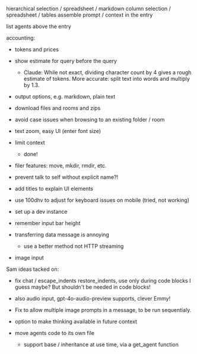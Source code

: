 hierarchical selection / spreadsheet / markdown
column selection / spreadsheet / tables
assemble prompt / context in the entry

list agents above the entry

accounting:
- tokens and prices
- show estimate for query before the query
	- Claude: While not exact, dividing character count by 4 gives a rough estimate of tokens. More accurate: split text into words and multiply by 1.3.
- output options, e.g. markdown, plain text

- download files and rooms and zips

- avoid case issues when browsing to an existing folder / room

- text zoom, easy UI (enter font size)

- limit context
	- done!

- filer features: move, mkdir, rmdir, etc.

- prevent talk to self without explicit name?!

- add titles to explain UI elements

- use 100dhv to adjust for keyboard issues on mobile (tried, not working)

- set up a dev instance



- remember input bar height

- transferring data message is annoying
	- use a better method not HTTP streaming

- image input




Sam ideas tacked on:

- fix chat / escape_indents restore_indents, use only during code blocks I guess maybe? But shouldn't be needed in code blocks!
- also audio input, gpt-4o-audio-preview supports, clever Emmy!
- Fix to allow multiple image prompts in a message, to be run sequentialy.
- <think keep=1> option to make thinking available in future context

- move agents code to its own file
	- support base / inheritance at use time, via a get_agent function
